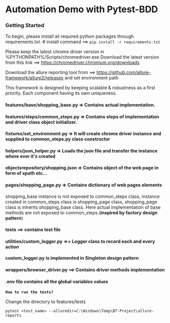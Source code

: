 # Automation Demo with Pytest-BDD

### Getting Started

To begin, please install all required python packages through requirements.txt.
    # install command ==> `pip install -r requirements.txt`

Please keep the latest chrome driver version in %PYTHONPATH%/Scripts/chromedriver.exe
Download the latest version from this link ==> https://chromedriver.chromium.org/downloads

Download the allure reporting tool from ==> https://github.com/allure-framework/allure2/releases and set environment path

This framework is designed by keeping scalable & robustness as a first priority. Each component having its own uniqueness.

#### features/base/shopping_base.py => Contains actual implementation.
#### features/steps/common_steps.py => Contains steps of implementation and driver class object initializer.
#### fixtures/set_environment.py => It will create chrome driver instance and supplied to common_steps.py class constructor
#### helpers/json_helper.py => Loads the json file and transfer the instance where ever it's created
#### objectsrepository/shopping.json => Contains object of the web page in form of xpath etc...
#### pages/shopping_page.py => Contains dictionary of web pages elements

shopping_base instance is not exposed to common_steps class, 
instance created in common_steps class is shopping_page class, shopping_page class is inherits shopping_base class.
Here actual implementation of base methods are not exposed to common_steps.(**inspired by factory design pattern**) 

#### tests ==> contains test file

#### utilities/custom_logger.py =>> Logger class to record each and every action

**custom_logger.py is implemented in Singleton design pattern**

#### wrappers/browser_driver.py ==> Contains driver methods implementation

#### .env file contains all the global variables values



**`How to run the tests?`**

Change the directory to features/tests

`pytest <test_name> --alluredir=C:\Windows\Temp\BT-Project\allure-reports`

